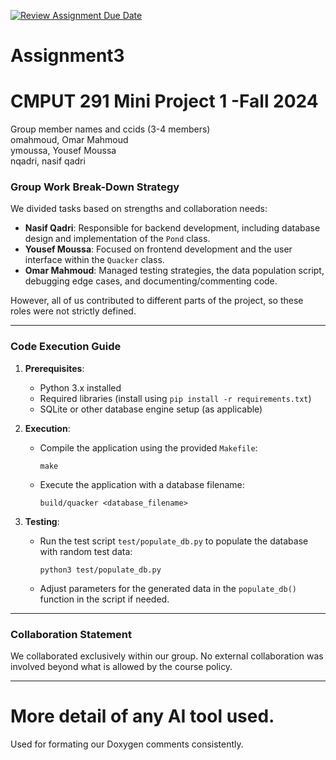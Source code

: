 [![Review Assignment Due Date](https://classroom.github.com/assets/deadline-readme-button-22041afd0340ce965d47ae6ef1cefeee28c7c493a6346c4f15d667ab976d596c.svg)](https://classroom.github.com/a/ZQQhHp7h)
# Assignment3

# CMPUT 291 Mini Project 1 -Fall 2024
Group member names and ccids (3-4 members)  
  omahmoud, Omar Mahmoud  
  ymoussa, Yousef Moussa  
  nqadri, nasif qadri


### **Group Work Break-Down Strategy**
We divided tasks based on strengths and collaboration needs:

- **Nasif Qadri**: Responsible for backend development, including database design and implementation of the `Pond` class.
- **Yousef Moussa**: Focused on frontend development and the user interface within the `Quacker` class.
- **Omar Mahmoud**: Managed testing strategies, the data population script, debugging edge cases, and documenting/commenting code.

However, all of us contributed to different parts of the project, so these roles were not strictly defined.

---

### **Code Execution Guide**
1. **Prerequisites**:  
   - Python 3.x installed  
   - Required libraries (install using `pip install -r requirements.txt`)  
   - SQLite or other database engine setup (as applicable)

2. **Execution**:  
   - Compile the application using the provided `Makefile`:
     ```
     make
     ```
   - Execute the application with a database filename:
     ```
     build/quacker <database_filename>
     ```

3. **Testing**:  
   - Run the test script `test/populate_db.py` to populate the database with random test data:
     ```
     python3 test/populate_db.py
     ```
   - Adjust parameters for the generated data in the `populate_db()` function in the script if needed.

---

### **Collaboration Statement**
We collaborated exclusively within our group. No external collaboration was involved beyond what is allowed by the course policy.

---

# More detail of any AI tool used.
Used for formating our Doxygen comments consistently.
